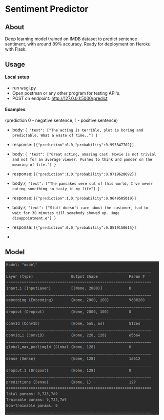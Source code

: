 # Sentiment Predictor
## About
Deep learning model trained on IMDB dataset to predict sentence sentiment, with around 89% accuracy. Ready for deployment on Heroku with Flask.

## Usage

#### Local setup
- run wsgi.py
- Open postman or any other program for testing API's.
- POST on endpoint:  http://127.0.0.1:5000/predict

#### Examples
(prediction 0 - negative sentence, 1 - positive sentence)


- body: `{
    "text": ["The acting is terrible, plot is boring and predictable. What a waste of time.."]
}`
- response: `[{"prediction":0.0,"probability":0.995847702}]`


- body: `{
    "text": ["Great acting, amazing cast. Movie is not trivial and not for an average viewer. Pushes to think and ponder on the meaning of life."]
}`
- response: `[{"prediction":1.0,"probability":0.9719628692}]`


- body:`{
    "text": ["The pancakes were out of this world, I've never eating something so tasty in my life"]
}`
- response: `[{"prediction":1.0,"probability":0.9649505019}]`


- body:`{
    "text": ["Stuff doesn't care about the customer, had to wait for 30 minutes till somebody showed up. Huge disappointment.e"]
}`
- response: `[{"prediction":0.0,"probability":0.8519150615}]`
-
## Model
![Screenshot](screenshots/model.png)

